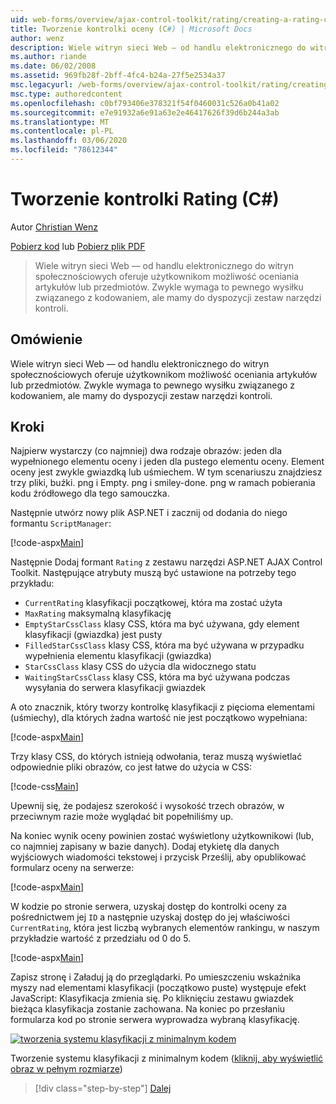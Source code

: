 ```yaml
---
uid: web-forms/overview/ajax-control-toolkit/rating/creating-a-rating-control-cs
title: Tworzenie kontrolki oceny (C#) | Microsoft Docs
author: wenz
description: Wiele witryn sieci Web — od handlu elektronicznego do witryn społecznościowych oferuje użytkownikom możliwość oceniania artykułów lub przedmiotów. Zwykle wymaga to pewnego nakładu na kodowanie, ale mamy...
ms.author: riande
ms.date: 06/02/2008
ms.assetid: 969fb28f-2bff-4fc4-b24a-27f5e2534a37
msc.legacyurl: /web-forms/overview/ajax-control-toolkit/rating/creating-a-rating-control-cs
msc.type: authoredcontent
ms.openlocfilehash: c0bf793406e378321f54f0460031c526a0b41a02
ms.sourcegitcommit: e7e91932a6e91a63e2e46417626f39d6b244a3ab
ms.translationtype: MT
ms.contentlocale: pl-PL
ms.lasthandoff: 03/06/2020
ms.locfileid: "78612344"
---
```

# <a name="creating-a-rating-control-c"></a>Tworzenie kontrolki Rating (C#)

Autor [Christian Wenz](https://github.com/wenz)

[Pobierz kod](https://download.microsoft.com/download/9/3/f/93f8daea-bebd-4821-833b-95205389c7d0/rating0.cs.zip) lub [Pobierz plik PDF](https://download.microsoft.com/download/2/d/c/2dc10e34-6983-41d4-9c08-f78f5387d32b/rating0CS.pdf)

> Wiele witryn sieci Web — od handlu elektronicznego do witryn społecznościowych oferuje użytkownikom możliwość oceniania artykułów lub przedmiotów. Zwykle wymaga to pewnego wysiłku związanego z kodowaniem, ale mamy do dyspozycji zestaw narzędzi kontroli.

## <a name="overview"></a>Omówienie

Wiele witryn sieci Web — od handlu elektronicznego do witryn społecznościowych oferuje użytkownikom możliwość oceniania artykułów lub przedmiotów. Zwykle wymaga to pewnego wysiłku związanego z kodowaniem, ale mamy do dyspozycji zestaw narzędzi kontroli.

## <a name="steps"></a>Kroki

Najpierw wystarczy (co najmniej) dwa rodzaje obrazów: jeden dla wypełnionego elementu oceny i jeden dla pustego elementu oceny. Element oceny jest zwykle gwiazdką lub uśmiechem. W tym scenariuszu znajdziesz trzy pliki, buźki. png i Empty. png i smiley-done. png w ramach pobierania kodu źródłowego dla tego samouczka.

Następnie utwórz nowy plik ASP.NET i zacznij od dodania do niego formantu `ScriptManager`:

[!code-aspx[Main](creating-a-rating-control-cs/samples/sample1.aspx)]

Następnie Dodaj formant `Rating` z zestawu narzędzi ASP.NET AJAX Control Toolkit. Następujące atrybuty muszą być ustawione na potrzeby tego przykładu:

- `CurrentRating` klasyfikacji początkowej, która ma zostać użyta
- `MaxRating` maksymalną klasyfikację
- `EmptyStarCssClass` klasy CSS, która ma być używana, gdy element klasyfikacji (gwiazdka) jest pusty
- `FilledStarCssClass` klasy CSS, która ma być używana w przypadku wypełnienia elementu klasyfikacji (gwiazdka)
- `StarCssClass` klasy CSS do użycia dla widocznego statu
- `WaitingStarCssClass` klasy CSS, która ma być używana podczas wysyłania do serwera klasyfikacji gwiazdek

A oto znacznik, który tworzy kontrolkę klasyfikacji z pięcioma elementami (uśmiechy), dla których żadna wartość nie jest początkowo wypełniana:

[!code-aspx[Main](creating-a-rating-control-cs/samples/sample2.aspx)]

Trzy klasy CSS, do których istnieją odwołania, teraz muszą wyświetlać odpowiednie pliki obrazów, co jest łatwe do użycia w CSS:

[!code-css[Main](creating-a-rating-control-cs/samples/sample3.css)]

Upewnij się, że podajesz szerokość i wysokość trzech obrazów, w przeciwnym razie może wyglądać bit popełniliśmy up.

Na koniec wynik oceny powinien zostać wyświetlony użytkownikowi (lub, co najmniej zapisany w bazie danych). Dodaj etykietę dla danych wyjściowych wiadomości tekstowej i przycisk Prześlij, aby opublikować formularz oceny na serwerze:

[!code-aspx[Main](creating-a-rating-control-cs/samples/sample4.aspx)]

W kodzie po stronie serwera, uzyskaj dostęp do kontrolki oceny za pośrednictwem jej `ID` a następnie uzyskaj dostęp do jej właściwości `CurrentRating`, która jest liczbą wybranych elementów rankingu, w naszym przykładzie wartość z przedziału od 0 do 5.

[!code-aspx[Main](creating-a-rating-control-cs/samples/sample5.aspx)]

Zapisz stronę i Załaduj ją do przeglądarki. Po umieszczeniu wskaźnika myszy nad elementami klasyfikacji (początkowo puste) występuje efekt JavaScript: Klasyfikacja zmienia się. Po kliknięciu zestawu gwiazdek bieżąca klasyfikacja zostanie zachowana. Na koniec po przesłaniu formularza kod po stronie serwera wyprowadza wybraną klasyfikację.

[![tworzenia systemu klasyfikacji z minimalnym kodem](creating-a-rating-control-cs/_static/image2.png)](creating-a-rating-control-cs/_static/image1.png)

Tworzenie systemu klasyfikacji z minimalnym kodem ([kliknij, aby wyświetlić obraz w pełnym rozmiarze](creating-a-rating-control-cs/_static/image3.png))

> [!div class="step-by-step"]
> [Dalej](creating-a-rating-control-vb.md)
